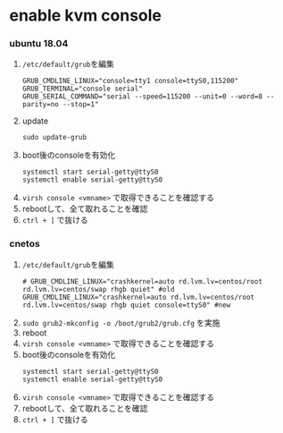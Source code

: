 enable kvm console
===


### ubuntu 18.04
1. `/etc/default/grub`を編集
	```
	GRUB_CMDLINE_LINUX="console=tty1 console=ttyS0,115200"
	GRUB_TERMINAL="console serial"
	GRUB_SERIAL_COMMAND="serial --speed=115200 --unit=0 --word=8 --parity=no --stop=1"
	```
2. update
	```
	sudo update-grub
	```
5. boot後のconsoleを有効化
	```
	systemctl start serial-getty@ttyS0
	systemctl enable serial-getty@ttyS0
	```
6. `virsh console <vmname>` で取得できることを確認する
7. rebootして、全て取れることを確認
8. `ctrl + ]` で抜ける

### cnetos

1. `/etc/default/grub`を編集
	```
	# GRUB_CMDLINE_LINUX="crashkernel=auto rd.lvm.lv=centos/root rd.lvm.lv=centos/swap rhgb quiet" #old
	GRUB_CMDLINE_LINUX="crashkernel=auto rd.lvm.lv=centos/root rd.lvm.lv=centos/swap rhgb quiet console=ttyS0" #new
	```
2. `sudo grub2-mkconfig -o /boot/grub2/grub.cfg` を実施
3. reboot
4. `virsh console <vmname>` で取得できることを確認する
5. boot後のconsoleを有効化
	```
	systemctl start serial-getty@ttyS0
	systemctl enable serial-getty@ttyS0
	```
6. `virsh console <vmname>` で取得できることを確認する
7. rebootして、全て取れることを確認
8. `ctrl + ]` で抜ける
